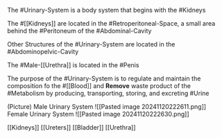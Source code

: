 The #Urinary-System is a body system that begins with the #Kidneys 

The #[[Kidneys]] are located in the #Retroperitoneal-Space, a small area behind the #Peritoneum of the #Abdominal-Cavity 

Other Structures of the #Urinary-System are located in the #Abdominopelvic-Cavity 

The #Male-[[Urethra]] is located in the #Penis 

The purpose of the #Urinary-System is to regulate and maintain the composition fo the #[[Blood]] and **Remove** waste product of the #Metabolism by producing, transporting, storing, and excreting #Urine 

(Picture)
	Male Urinary System
		![[Pasted image 20241120222611.png]]
	Female Urinary System
		![[Pasted image 20241120222630.png]]

[[Kidneys]]
[[Ureters]]
[[Bladder]]
[[Urethra]]